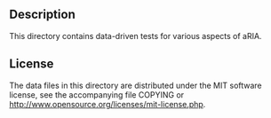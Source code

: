 Description
------------

This directory contains data-driven tests for various aspects of aRIA.

License
--------

The data files in this directory are distributed under the MIT software
license, see the accompanying file COPYING or
http://www.opensource.org/licenses/mit-license.php.


